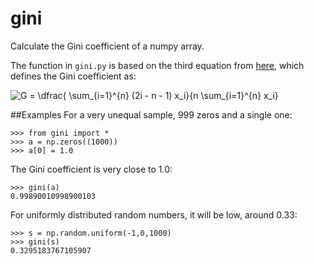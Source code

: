 # gini
Calculate the Gini coefficient of a numpy array.

The function in ```gini.py``` is based on the third equation from [here](http://www.statsdirect.com/help/default.htm#nonparametric_methods/gini.htm), which defines the Gini coefficient as:

![G = \dfrac{ \sum_{i=1}^{n} (2i - n - 1) x_i}{n  \sum_{i=1}^{n} x_i}](https://github.com/oliviaguest/gini/raw/master/gini.png "Gini equation")


##Examples
For a very unequal sample, 999 zeros and a single one:

```
>>> from gini import *
>>> a = np.zeros((1000))
>>> a[0] = 1.0
```

The Gini coefficient is very close to 1.0:

```
>>> gini(a)
0.99890010998900103
```

For uniformly distributed random numbers, it will be low, around 0.33:

```
>>> s = np.random.uniform(-1,0,1000)
>>> gini(s)
0.3295183767105907
```

